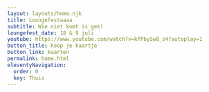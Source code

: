 ```yaml
---
layout: layouts/home.njk
title: Loungefestaaaa
subtitle: Wie niet komt is gek!
loungefest_date: 18 & 9 juli
youtube: https://www.youtube.com/watch?v=kfPbySw8_z4?autoplay=1
button_title: Koop je kaartje
button_link: kaarten
permalink: home.html
eleventyNavigation:
  order: 0
  key: Thuis
---
```

